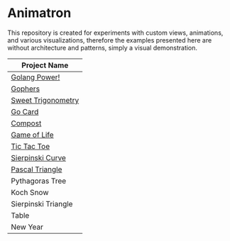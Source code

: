 # Animatron

This repository is created for experiments with custom views, animations, and various
visualizations, therefore the examples presented here are without architecture and patterns, simply
a visual demonstration.


<div align="center">

| Project Name                                 |
|----------------------------------------------|
| [Golang Power!](/info/golangPower.md)        |
| [Gophers](/info/gophers.md)                  |
| [Sweet Trigonometry](/info/trigan.md)        |
| [Go Card](/info/goCard.md)                   |
| [Compost](/info/compost.md)                  |
| [Game of Life](/info/life.md)                |
| [Tic Tac Toe](/info/tictactoe.md)            |
| [Sierpinski Curve](/info/sierpinskiCurve.md) |ср
| [Pascal Triangle](/info/pascalTriangle.md)   |
| Pythagoras Tree                              |
| Koch Snow                                    |
| Sierpinski Triangle                          |
| Table                                        |
| New Year                                     |

</div>